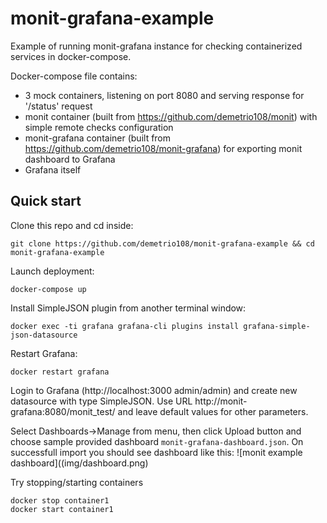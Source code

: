 # monit-grafana-example

Example of running monit-grafana instance for checking containerized services in docker-compose.

Docker-compose file contains: 
* 3 mock containers, listening on port 8080 and serving response for '/status' request
* monit container (built from https://github.com/demetrio108/monit) with simple remote checks configuration
* monit-grafana container (built from https://github.com/demetrio108/monit-grafana) for exporting monit dashboard to Grafana
* Grafana itself

## Quick start

Clone this repo and cd inside:
```
git clone https://github.com/demetrio108/monit-grafana-example && cd monit-grafana-example
```
Launch deployment:
```
docker-compose up
``` 
Install SimpleJSON plugin from another terminal window:
```
docker exec -ti grafana grafana-cli plugins install grafana-simple-json-datasource
```
Restart Grafana:
```
docker restart grafana
```
Login to Grafana (http://localhost:3000 admin/admin) and create new datasource with type SimpleJSON. 
Use URL http://monit-grafana:8080/monit_test/ and leave default values for other parameters.

Select Dashboards->Manage from menu, then click Upload button and choose sample provided dashboard 
`monit-grafana-dashboard.json`. On successfull import you should see dashboard like this:
![monit example dashboard]((img/dashboard.png) 

Try stopping/starting containers
```
docker stop container1
docker start container1
```
